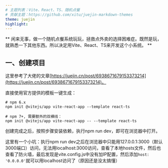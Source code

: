 ```yaml
---
# 主题列表：Vite、React、TS、随机点餐
# 贡献主题：https://github.com/xitu/juejin-markdown-themes
theme: juejin
highlight:
---
```


** 闲来无事，做一个随机点餐系统玩玩，拯救点外卖的选择困难症。既然是玩，就熟悉一下其他东西。所以决定用Vite、React、TS来开发这个小系统。 **

## 一、创建项目

这里参考了大佬的文章[https://juejin.cn/post/6938671679153373214](https://juejin.cn/post/6938671679153373214)。

直接使用官方提供的模板一键生成：
```
# npm 6.x
npm init @vitejs/app vite-react-app --template react-ts

# npm 7+, 需要额外的双横线：
npm init @vitejs/app vite-react-app -- --template react-ts
```

创建完成之后，按照步骤安装依赖，执行npm run dev，即可在浏览器中打开。

这里有一个小坑：执行npm run dev之后在浏览器中只能用127.0.0.1:3000（默认3000端口）访问，无法用localhost:3000访问，查看了本地hosts文件，然后也查看了防火墙，最后发现是vite.config.js中没有加IP配置，然后添加```host: '0.0.0.0'```就可以用localhost访问了（原因还是没太搞懂）

